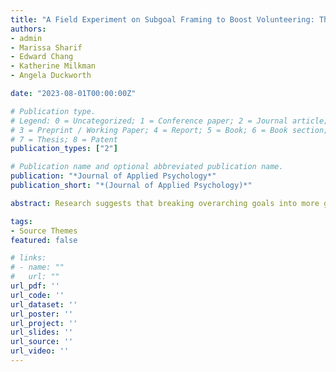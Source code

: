 ```yaml
---
title: "A Field Experiment on Subgoal Framing to Boost Volunteering: The Tradeoff between Goal Granularity and Flexibility"
authors:
- admin
- Marissa Sharif
- Edward Chang
- Katherine Milkman
- Angela Duckworth

date: "2023-08-01T00:00:00Z"

# Publication type.
# Legend: 0 = Uncategorized; 1 = Conference paper; 2 = Journal article;
# 3 = Preprint / Working Paper; 4 = Report; 5 = Book; 6 = Book section;
# 7 = Thesis; 8 = Patent
publication_types: ["2"]

# Publication name and optional abbreviated publication name.
publication: "*Journal of Applied Psychology*"
publication_short: "*(Journal of Applied Psychology)*"

abstract: Research suggests that breaking overarching goals into more granular subgoals is beneficial for goal progress. However, making goals more granular often involves reducing the flexibility provided to complete them, and recent work shows that flexibility can also be beneficial for goal pursuit. We examine this tradeoff between granularity and flexibility in subgoals in a pre- registered, large-scale field experiment (N = 9,108) conducted over several months with volunteers at a national crisis counseling organization. A pre-registered vignette pilot study (N = 900) suggests that the subgoal framing tested in the field could benefit goal-seekers by bolstering their self-efficacy and goal commitment, and by discouraging procrastination. Our field experiment finds that reframing an overarching goal of 200 hours of volunteering into more granular subgoals (either 4 hours of volunteering every week or 8 hours every two weeks) increased hours volunteered by 8\% over a 12-week period. Further, increasing subgoal flexibility by breaking an annual 200-hour volunteering goal into a subgoal of volunteering 8 hours every two weeks, rather than 4 hours every week, led to more durable benefits.

tags:
- Source Themes
featured: false

# links:
# - name: ""
#   url: ""
url_pdf: ''
url_code: ''
url_dataset: ''
url_poster: ''
url_project: ''
url_slides: ''
url_source: ''
url_video: ''
---
```

